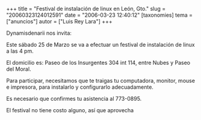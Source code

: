 +++
title = "Festival de instalación de linux en León, Gto."
slug = "20060323124012591"
date = "2006-03-23 12:40:12"
[taxonomies]
tema = ["anuncios"]
autor = ["Luis Rey Lara"]
+++

Dynamisdenarii nos invita:

Este sábado 25 de Marzo se va a efectuar un festival de instalación de
linux a las 4 pm.

El domicilio es: Paseo de los Insurgentes 304 int 114, entre Nubes y
Paseo del Moral.

Para participar, necesitamos que te traigas tu computadora, monitor,
mouse e impresora, para instalarlo y configurarlo adecuadamente.

Es necesario que confirmes tu asistencia al 773-0895.

El festival no tiene costo alguno, así que aprovecha


